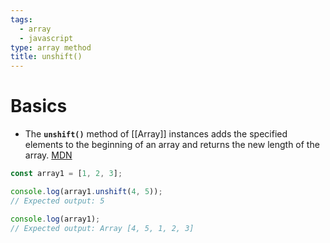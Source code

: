 ```yaml
---
tags:
  - array
  - javascript
type: array method
title: unshift()
---
```

# Basics
- The **`unshift()`** method of [[Array]] instances adds the specified elements to the beginning of an array and returns the new length of the array. [MDN](https://developer.mozilla.org/en-US/docs/Web/JavaScript/Reference/Global_Objects/Array/unshift)
```javascript
const array1 = [1, 2, 3];

console.log(array1.unshift(4, 5));
// Expected output: 5

console.log(array1);
// Expected output: Array [4, 5, 1, 2, 3]
```
